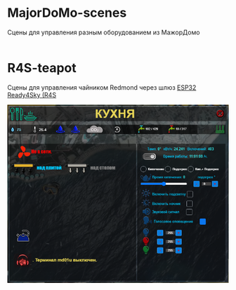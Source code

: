 # MajorDoMo-scenes
Сцены для управления разным оборудованием из МажорДомо
<br><br>
# R4S-teapot
Сцены для управления чайником Redmond через шлюз [ESP32 Ready4Sky (R4S](https://github.com/alutov/ESP32-R4sGate-for-Redmond)

![Alt-текст](https://github.com/Svet98/MajorDoMo-scenes/blob/main/R4S-teapot/001.png "Сцена управления чайником Redmond через шлюз ESP32 Ready4Sky")
